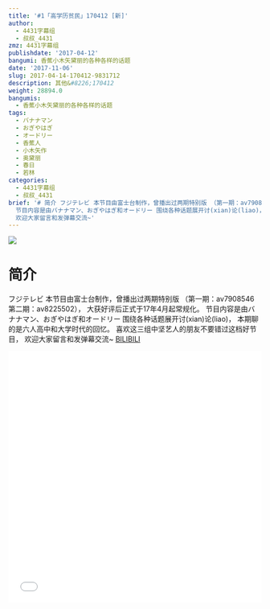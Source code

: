 ```yaml
---
title: '#1「高学历贫民」170412 [新]'
author:
  - 4431字幕组
  - 叔叔_4431
zmz: 4431字幕组
publishdate: '2017-04-12'
bangumi: 香蕉小木矢黛丽的各种各样的话题
date: '2017-11-06'
slug: 2017-04-14-170412-9831712
description: 其他&#8226;170412
weight: 28894.0
bangumis:
  - 香蕉小木矢黛丽的各种各样的话题
tags:
  - バナナマン
  - おぎやはぎ
  - オードリー
  - 香蕉人
  - 小木矢作
  - 奥黛丽
  - 春日
  - 若林
categories:
  - 4431字幕组
  - 叔叔_4431
brief: '# 简介 フジテレビ 本节目由富士台制作，曾播出过两期特别版 （第一期：av7908546 第二期：av8225502）， 大获好评后正式于17年4月起常规化。
  节目内容是由バナナマン、おぎやはぎ和オードリー 围绕各种话题展开讨(xian)论(liao)， 本期聊的是六人高中和大学时代的回忆。 喜欢这三组中坚艺人的朋友不要错过这档好节目，
  欢迎大家留言和发弹幕交流~'
---
```

![](https://i.imgur.com/CmJk70k.png)
# 简介  
フジテレビ
本节目由富士台制作，曾播出过两期特别版
（第一期：av7908546 第二期：av8225502），
大获好评后正式于17年4月起常规化。
节目内容是由バナナマン、おぎやはぎ和オードリー
围绕各种话题展开讨(xian)论(liao)，
本期聊的是六人高中和大学时代的回忆。
喜欢这三组中坚艺人的朋友不要错过这档好节目，
欢迎大家留言和发弹幕交流~
  [BILIBILI](https://www.bilibili.com/video/av9831712/)

  <iframe src="//www.bilibili.com/blackboard/player.html?aid=9831712" width="100%" height="500" frameborder="0" allowfullscreen="allowfullscreen"></iframe>
